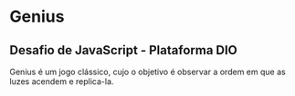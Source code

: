 # Genius

## Desafio de JavaScript - Plataforma DIO

Genius é um jogo clássico, cujo o objetivo é observar a ordem em que as luzes acendem e replica-la.
